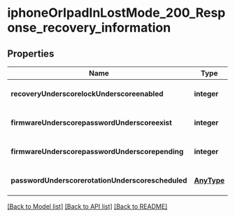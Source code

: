 # iphoneOrIpadInLostMode_200_Response_recovery_information

## Properties
Name | Type | Description | Notes
------------ | ------------- | ------------- | -------------
**recoveryUnderscorelockUnderscoreenabled** | **integer** |  | [optional] [default to null]
**firmwareUnderscorepasswordUnderscoreexist** | **integer** |  | [optional] [default to null]
**firmwareUnderscorepasswordUnderscorepending** | **integer** |  | [optional] [default to null]
**passwordUnderscorerotationUnderscorescheduled** | [**AnyType**](.md) |  | [optional] [default to null]

[[Back to Model list]](../README.md#documentation-for-models) [[Back to API list]](../README.md#documentation-for-api-endpoints) [[Back to README]](../README.md)


